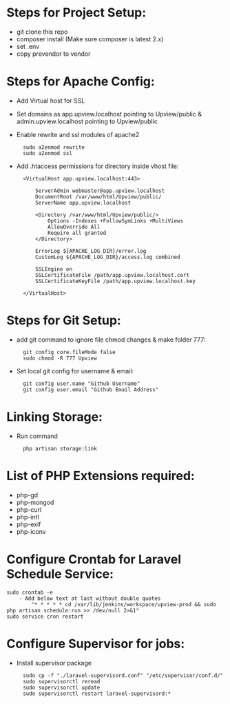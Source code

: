 
# Steps for Project Setup:

- git clone this repo
- composer install (Make sure composer is latest 2.x)
- set .env
- copy prevendor to vendor

# Steps for Apache Config:

- Add Virtual host for SSL
- Set domains as app.upview.localhost pointing to Upview/public  & admin.upview.localhost pointing to Upview/public
- Enable rewrite and ssl modules of apache2

		sudo a2enmod rewrite
		sudo a2enmod ssl

- Add .htaccess permissions for directory inside vhost file:

		<VirtualHost app.upview.localhost:443>

			ServerAdmin webmaster@app.upview.localhost
			DocumentRoot /var/www/html/Upview/public/
			ServerName app.upview.localhost

			<Directory /var/www/html/Upview/public/>
				Options -Indexes +FollowSymLinks +MultiViews
				AllowOverride All
				Require all granted
			</Directory>

			ErrorLog ${APACHE_LOG_DIR}/error.log
			CustomLog ${APACHE_LOG_DIR}/access.log combined

			SSLEngine on
			SSLCertificateFile /path/app.upview.localhost.cert
			SSLCertificateKeyFile /path/app.upview.localhost.key

		</VirtualHost>

# Steps for Git Setup:

- add git command to ignore file chmod changes & make folder 777:

	    git config core.fileMode false
    	sudo chmod -R 777 Upview

- Set local git config for username & email:

		git config user.name "Github Username"
		git config user.email "Github Email Address"

# Linking Storage:

- Run command

		php artisan storage:link


# List of PHP Extensions required:

- php-gd
- php-mongod
- php-curl
- php-intl
- php-exif
- php-iconv


# Configure Crontab for Laravel Schedule Service:

	sudo crontab -e
		- Add below text at last without double quotes
			"* * * * * cd /var/lib/jenkins/workspace/upview-prod && sudo php artisan schedule:run >> /dev/null 2>&1"
	sudo service cron restart


# Configure Supervisor for jobs:

- Install supervisor package

		sudo cp -f "./laravel-supervisord.conf" "/etc/supervisor/conf.d/"
		sudo supervisorctl reread
		sudo supervisorctl update
		sudo supervisorctl restart laravel-supervisord:*